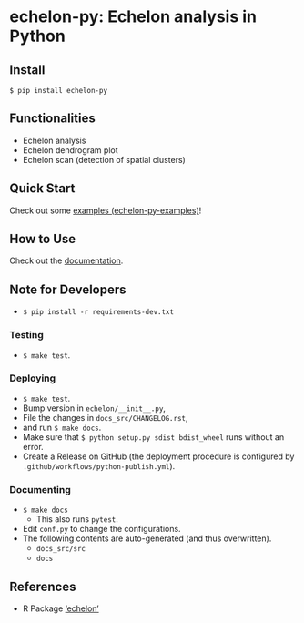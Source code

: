 # echelon-py: Echelon analysis in Python

## Install
`$ pip install echelon-py`

## Functionalities
- Echelon analysis
- Echelon dendrogram plot
- Echelon scan (detection of spatial clusters)

## Quick Start
Check out some [examples (echelon-py-examples)](https://takeshi-teshima.github.io/echelon-py-examples/)!

## How to Use
Check out the [documentation](https://takeshi-teshima.github.io/echelon-py/).

## Note for Developers
- ``$ pip install -r requirements-dev.txt``

### Testing
- ``$ make test``.

### Deploying
- ``$ make test``.
- Bump version in `echelon/__init__.py`,
- File the changes in `docs_src/CHANGELOG.rst`,
- and run `$ make docs`.
- Make sure that ``$ python setup.py sdist bdist_wheel`` runs without an error.
- Create a Release on GitHub (the deployment procedure is configured by `.github/workflows/python-publish.yml`).

### Documenting
- ``$ make docs``
  - This also runs ``pytest``.
- Edit ``conf.py`` to change the configurations.
- The following contents are auto-generated (and thus overwritten).
  - ``docs_src/src``
  - ``docs``

## References
- R Package [‘echelon’](https://cran.r-project.org/web/packages/echelon/echelon.pdf)
